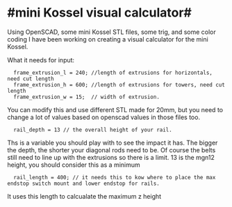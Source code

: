 #mini Kossel visual calculator#
==============

Using OpenSCAD, some mini Kossel STL files, some trig, and some color coding I have been working on creating a visual calculator for the mini Kossel.

What it needs for input:
```
  frame_extrusion_l = 240; //length of extrusions for horizontals, need cut length
  frame_extrusion_h = 600; //length of extrusions for towers, need cut length
  frame_extrusion_w = 15;  // width of extrusion. 
```
You can modify this and use different STL made for 20mm, but you need to change a lot of values based on openscad values in those files too.
```
  rail_depth = 13 // the overall height of your rail. 
```
Ths is a variable you should play with to see the impact it has. The bigger the depth, the shorter your diagonal rods need to be. Of course the belts still need to line up with the extrusions so there is a limit. 13 is the mgn12 height, you should consider this as a minimum
```
  rail_length = 400; // it needs this to kow where to place the max endstop switch mount and lower endstop for rails.
``` 
It uses this length to calcualate the maximum z height



